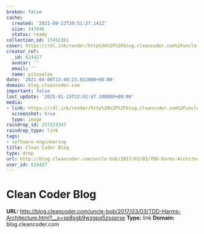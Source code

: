 ```yaml
---
broken: false
cache:
  created: '2021-09-22T20:51:27.141Z'
  size: 347046
  status: ready
collection_id: 17452361
cover: https://rdl.ink/render/http%3A%2F%2Fblog.cleancoder.com%2Funcle-bob%2F2017%2F03%2F03%2FTDD-Harms-Architecture.html%3F__s%3Dsp8sgb9wzgpq5zssprse
creator_ref:
  _id: 624427
  avatar: ''
  email: ''
  name: pitosalas
date: '2021-04-06T13:40:23.022000+00:00'
domain: blog.cleancoder.com
important: false
last_update: '2025-01-15T22:02:47.108000+00:00'
media:
- link: https://rdl.ink/render/http%3A%2F%2Fblog.cleancoder.com%2Funcle-bob%2F2017%2F03%2F03%2FTDD-Harms-Architecture.html%3F__s%3Dsp8sgb9wzgpq5zssprse
  screenshot: true
  type: image
raindrop_id: 257323347
raindrop_type: link
tags:
- software-engineering
title: Clean Coder Blog
type: drop
url: http://blog.cleancoder.com/uncle-bob/2017/03/03/TDD-Harms-Architecture.html?__s=sp8sgb9wzgpq5zssprse
user_id: 624427
---
```


# Clean Coder Blog

**URL:** http://blog.cleancoder.com/uncle-bob/2017/03/03/TDD-Harms-Architecture.html?__s=sp8sgb9wzgpq5zssprse
**Type:** link
**Domain:** blog.cleancoder.com
